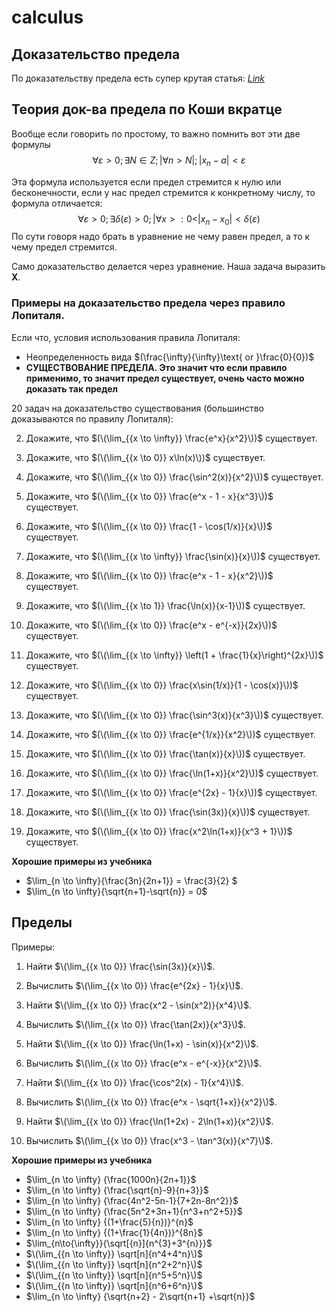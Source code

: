 # calculus

## Доказательство предела

По доказательству предела есть супер крутая статья: *[Link](http://www.mathprofi.ru/predely_po_koshi.html)*


## Теория док-ва предела по Коши вкратце
Вообще если говорить по простому, то важно помнить вот эти две формулы
$$\forall \varepsilon>0;\exists N\in Z;|\forall n>N|;|x_n - a| < \varepsilon$$

Эта формула используется если предел стремится к нулю или бесконечности, если у нас предел стремится к конкретному числу, то формула отличается:
$$\forall \varepsilon>0;\exists \delta(\varepsilon)>0;|\forall x>:0<|x_n - x_0| < \delta(\varepsilon)$$
По сути говоря надо брать в уравнение не чему равен предел, а то к чему предел стремится. 

Само доказательство делается через уравнение. Наша задача выразить **X**.

### Примеры на доказательство предела через правило Лопиталя. 
Если что, условия использования правила Лопиталя:

- Неопределенность вида $(\frac{\infty}{\infty}\text{ or }\frac{0}{0})$
- **СУЩЕСТВОВАНИЕ ПРЕДЕЛА. Это значит что если правило применимо, то значит предел существует, очень часто можно доказать так предел**

20 задач на доказательство существования (большинство доказываются по правилу Лопиталя):


2. Докажите, что $(\(\lim_{{x \to \infty}} \frac{e^x}{x^2}\))$ существует.
   
4. Докажите, что $(\(\lim_{{x \to 0}} x\ln(x)\))$ существует.

5. Докажите, что $(\(\lim_{{x \to 0}} \frac{\sin^2(x)}{x^2}\))$ существует.

6. Докажите, что $(\(\lim_{{x \to 0}} \frac{e^x - 1 - x}{x^3}\))$ существует.

7. Докажите, что $(\(\lim_{{x \to 0}} \frac{1 - \cos(1/x)}{x}\))$ существует.

8. Докажите, что $(\(\lim_{{x \to \infty}} \frac{\sin(x)}{x}\))$ существует.

9. Докажите, что $(\(\lim_{{x \to 0}} \frac{e^x - 1 - x}{x^2}\))$ существует.

10. Докажите, что $(\(\lim_{{x \to 1}} \frac{\ln(x)}{x-1}\))$ существует.

11. Докажите, что $(\(\lim_{{x \to 0}} \frac{e^x - e^{-x}}{2x}\))$ существует.

12. Докажите, что $(\(\lim_{{x \to \infty}} \left(1 + \frac{1}{x}\right)^{2x}\))$ существует.

13. Докажите, что $(\(\lim_{{x \to 0}} \frac{x\sin(1/x)}{1 - \cos(x)}\))$ существует.

14. Докажите, что $(\(\lim_{{x \to 0}} \frac{\sin^3(x)}{x^3}\))$ существует.

15. Докажите, что $(\(\lim_{{x \to 0}} \frac{e^{1/x}}{x^2}\))$ существует.

16. Докажите, что $(\(\lim_{{x \to 0}} \frac{\tan(x)}{x}\))$ существует.

17. Докажите, что $(\(\lim_{{x \to 0}} \frac{\ln(1+x)}{x^2}\))$ существует.

18. Докажите, что $(\(\lim_{{x \to 0}} \frac{e^{2x} - 1}{x}\))$ существует.

19. Докажите, что $(\(\lim_{{x \to 0}} \frac{\sin(3x)}{x}\))$ существует.

20. Докажите, что $(\(\lim_{{x \to 0}} \frac{x^2\ln(1+x)}{x^3 + 1}\))$ существует.

**Хорошие примеры из учебника**

- $\lim_{n \to \infty}{\frac{3n}{2n+1}} = \frac{3}{2} $
- $\lim_{n \to \infty}{\sqrt{n+1}-\sqrt{n}} = 0$


## Пределы
Примеры:
1. Найти $\(\lim_{{x \to 0}} \frac{\sin(3x)}{x}\)$.

2. Вычислить $\(\lim_{{x \to 0}} \frac{e^{2x} - 1}{x}\)$.

3. Найти $\(\lim_{{x \to 0}} \frac{x^2 - \sin(x^2)}{x^4}\)$.

4. Вычислить $\(\lim_{{x \to 0}} \frac{\tan(2x)}{x^3}\)$.

5. Найти $\(\lim_{{x \to 0}} \frac{\ln(1+x) - \sin(x)}{x^2}\)$.

6. Вычислить $\(\lim_{{x \to 0}} \frac{e^x - e^{-x}}{x^2}\)$.

7. Найти $\(\lim_{{x \to 0}} \frac{\cos^2(x) - 1}{x^4}\)$.

8. Вычислить $\(\lim_{{x \to 0}} \frac{e^x - \sqrt{1+x}}{x^2}\)$.

9. Найти $\(\lim_{{x \to 0}} \frac{\ln(1+2x) - 2\ln(1+x)}{x^2}\)$.

10. Вычислить $\(\lim_{{x \to 0}} \frac{x^3 - \tan^3(x)}{x^7}\)$.

**Хорошие примеры из учебника**

- $\lim_{n \to \infty} {\frac{1000n}{2n+1}}$
- $\lim_{n \to \infty} {\frac{\sqrt{n}-9}{n+3}}$
- $\lim_{n \to \infty} {\frac{4n^2-5n-1}{7+2n-8n^2}}$
- $\lim_{n \to \infty} {\frac{5n^2+3n+1}{n^3+n^2+5}}$
- $\lim_{n \to \infty} {(1+\frac{5}{n})}^{n}$
- $\lim_{n \to \infty} {(1+\frac{1}{4n})}^{8n}$
- $\lim_{n\to{\infty}}{\sqrt[{n}]{n^{3}+3^{n}}}$
- $\(\lim_{{n \to \infty}} \sqrt[n]{n^4+4^n}\)$
- $\(\lim_{{n \to \infty}} \sqrt[n]{n^2+2^n}\)$
- $\(\lim_{{n \to \infty}} \sqrt[n]{n^5+5^n}\)$
- $\(\lim_{{n \to \infty}} \sqrt[n]{n^6+6^n}\)$
- $\lim_{n \to \infty} {\sqrt{n+2} - 2\sqrt{n+1} +\sqrt{n}}$
